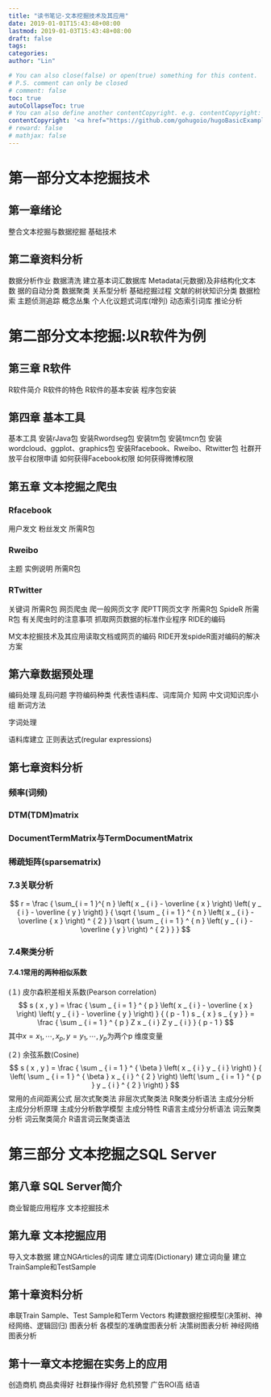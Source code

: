 ```yaml
---
title: "读书笔记-文本挖掘技术及其应用"
date: 2019-01-01T15:43:48+08:00
lastmod: 2019-01-03T15:43:48+08:00
draft: false
tags: 
categories: 
author: "Lin"

# You can also close(false) or open(true) something for this content.
# P.S. comment can only be closed
# comment: false
toc: true
autoCollapseToc: true
# You can also define another contentCopyright. e.g. contentCopyright: "This is another copyright."
contentCopyright: '<a href="https://github.com/gohugoio/hugoBasicExample" rel="noopener" target="_blank">See origin</a>'
# reward: false
# mathjax: false
---
```


# 第一部分文本挖掘技术

## 第一章绪论

整合文本挖掘与数据挖掘
基础技术

## 第二章资料分析

数据分析作业
数据清洗
建立基本词汇数据库
Metadata(元数据)及非结构化文本数
据的自动分类
数据聚类
关系型分析
基础挖掘过程
文献的树状知识分类
数据检索
主题侦测追踪
概念丛集
个人化议题式词库(增列)
动态索引词库
推论分析

# 第二部分文本挖掘:以R软件为例

## 第三章 R软件

R软件简介
R软件的特色
R软件的基本安装
程序包安装

## 第四章 基本工具

基本工具
安装rJava包
安装Rwordseg包
安装tm包
安装tmcn包
安装wordcloud、ggplot、graphics包
安装Rfacebook、Rweibo、Rtwitter包
社群开放平台权限申请
如何获得Facebook权限
如何获得微博权限

## 第五章 文本挖掘之爬虫

### Rfacebook

用户发文
粉丝发文
所需R包

### Rweibo

主题
实例说明
所需R包

### RTwitter

关键词
所需R包
网页爬虫
爬一般网页文字
爬PTT网页文字
所需R包
SpideR
所需R包
有关爬虫时的注意事项
抓取网页数据的标准作业程序
RIDE的编码

M文本挖掘技术及其应用读取文档或网页的编码
RIDE开发spideR面对编码的解决方案

## 第六章数据预处理

编码处理
乱码问题
字符编码种类
代表性语料库、词库简介
知网
中文词知识库小组
断词方法

字词处理

语料库建立
正则表达式(regular expressions)

## 第七章资料分析

### 频率(词频)

### DTM(TDM)matrix

### DocumentTermMatrix与TermDocumentMatrix

### 稀疏矩阵(sparsematrix)

### 7.3关联分析

$$
r = \frac { \sum_{ i = 1 }^{ n } \left( x _ { i } - \overline { x } \right) \left( y _ { i } - \overline { y } \right) } { \sqrt { \sum _ { i = 1 } ^ { n } \left( x _ { i } - \overline { x } \right) ^ { 2 } } \sqrt { \sum _ { i = 1 } ^ { n } \left( y _ { i } - \overline { y } \right) ^ { 2 } } }
$$

### 7.4聚类分析

#### 7.4.1常用的两种相似系数

(１) 皮尔森积差相关系数(Pearson correlation)
$$
s ( x , y ) = \frac { \sum _ { i = 1 } ^ { p } \left( x _ { i } - \overline { x } \right) \left( y _ { i } - \overline { y } \right) } { ( p - 1 ) s _ { x } s _ { y } } = \frac { \sum _ { i = 1 } ^ { p } Z x _ { i } Z y _ { i } } { p - 1 }
$$
其中$x = x _ { 1 } , \cdots , x _ { p } , y = y _ { 1 } , \cdots , y _ { p }$为两个p 维度变量 

(２) 余弦系数(Cosine)
$$
s ( x , y ) = \frac { \sum _ { i = 1 } ^ { \beta } \left( x _ { i } y _ { i } \right) } { \left( \sum _ { i = 1 } ^ { \beta } x _ { i } ^ { 2 } \right) \left( \sum _ { i = 1 } ^ { p } y _ { i } ^ { 2 } \right) }
$$
常用的点间距离公式
层次式聚类法
非层次式聚类法
R聚类分析语法
主成分分析
主成分分析原理
主成分分析数学模型
主成分特性
R语言主成分分析语法
词云聚类分析
词云聚类简介
R语言词云聚类语法

# 第三部分 文本挖掘之SQL Server

## 第八章 SQL Server简介

商业智能应用程序
文本挖掘技术

## 第九章 文本挖掘应用

导入文本数据
建立NGArticles的词库
建立词库(Dictionary)
建立词向量
建立TrainSample和TestSample

## 第十章资料分析

串联Train Sample、Test Sample和Term Vectors
构建数据挖掘模型(决策树、神经网络、逻辑回归)
图表分析
各模型的准确度图表分析
决策树图表分析
神经网络图表分析

## 第十一章文本挖掘在实务上的应用

创造商机
商品卖得好
社群操作得好
危机预警
广告ROI高
结语